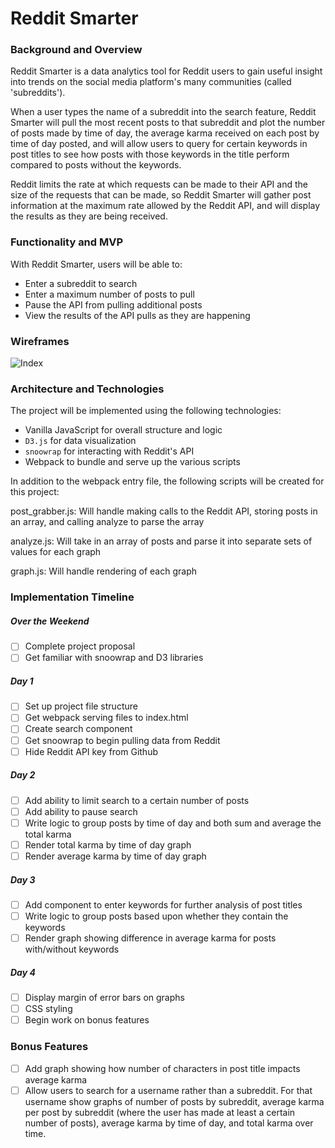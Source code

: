 # Reddit Smarter

### Background and Overview

Reddit Smarter is a data analytics tool for Reddit users to gain useful insight into trends on the social media platform's many communities (called 'subreddits').

When a user types the name of a subreddit into the search feature, Reddit Smarter will pull the most recent posts to that subreddit and plot the number of posts made by time of day, the average karma received on each post by time of day posted, and will allow users to query for certain keywords in post titles to see how posts with those keywords in the title perform compared to posts without the keywords.

Reddit limits the rate at which requests can be made to their API and the size of the requests that can be made, so Reddit Smarter will gather post information at the maximum rate allowed by the Reddit API, and will display the results as they are being received.

### Functionality and MVP

With Reddit Smarter, users will be able to:

* Enter a subreddit to search
* Enter a maximum number of posts to pull
* Pause the API from pulling additional posts
* View the results of the API pulls as they are happening

### Wireframes

![Index](https://i.imgur.com/qKYmVfA.png)

### Architecture and Technologies

The project will be implemented using the following technologies:

* Vanilla JavaScript for overall structure and logic
* `D3.js` for data visualization
* `snoowrap` for interacting with Reddit's API
* Webpack to bundle and serve up the various scripts

In addition to the webpack entry file, the following scripts will be created for this project:

post_grabber.js: Will handle making calls to the Reddit API, storing posts in an array, and calling analyze to parse the array

analyze.js: Will take in an array of posts and parse it into separate sets of values for each graph

graph.js: Will handle rendering of each graph

### Implementation Timeline

##### Over the Weekend

- [ ] Complete project proposal
- [ ] Get familiar with snoowrap and D3 libraries

##### Day 1

- [ ] Set up project file structure
- [ ] Get webpack serving files to index.html
- [ ] Create search component
- [ ] Get snoowrap to begin pulling data from Reddit
- [ ] Hide Reddit API key from Github

##### Day 2

- [ ] Add ability to limit search to a certain number of posts
- [ ] Add ability to pause search
- [ ] Write logic to group posts by time of day and both sum and average the total karma
- [ ] Render total karma by time of day graph
- [ ] Render average karma by time of day graph

##### Day 3

- [ ] Add component to enter keywords for further analysis of post titles
- [ ] Write logic to group posts based upon whether they contain the keywords
- [ ] Render graph showing difference in average karma for posts with/without keywords

##### Day 4

- [ ] Display margin of error bars on graphs
- [ ] CSS styling
- [ ] Begin work on bonus features

### Bonus Features

- [ ] Add graph showing how number of characters in post title impacts average karma
- [ ] Allow users to search for a username rather than a subreddit. For that username show graphs of number of posts by subreddit, average karma per post by subreddit (where the user has made at least a certain number of posts), average karma by time of day, and total karma over time.
